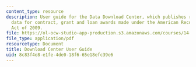 ```yaml
---
content_type: resource
description: User guide for the Data Download Center, which publishes recipient reported
  data for contract, grant and loan awards made under the American Recovery and Reinvestment
  Act of 2009.
file: https://ol-ocw-studio-app-production.s3.amazonaws.com/courses/14-33-economics-research-and-communication-spring-2012/8c83f4e8e1fe4de018f665e18efc39e6_MIT14_33S12_RecoDataManual.pdf
file_type: application/pdf
resourcetype: Document
title: Download Center User Guide
uid: 8c83f4e8-e1fe-4de0-18f6-65e18efc39e6
---
```

